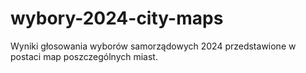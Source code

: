 # wybory-2024-city-maps
Wyniki głosowania wyborów samorządowych 2024 przedstawione w postaci map poszczególnych miast.
